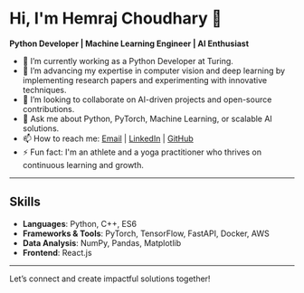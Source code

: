 # Hi, I'm Hemraj Choudhary 👋

**Python Developer | Machine Learning Engineer | AI Enthusiast**

- 🔭 I’m currently working as a Python Developer at Turing.
- 🌱 I’m advancing my expertise in computer vision and deep learning by implementing research papers and experimenting with innovative techniques.
- 👯 I’m looking to collaborate on AI-driven projects and open-source contributions.
- 💬 Ask me about Python, PyTorch, Machine Learning, or scalable AI solutions.
- 📫 How to reach me: [Email](mailto:hemraj.rudra@gmail.com) | [LinkedIn](https://www.linkedin.com/in/hemraj-choudhary/) | [GitHub](https://github.com/hemrajchoudhary108)
- ⚡ Fun fact: I'm an athlete and a yoga practitioner who thrives on continuous learning and growth.

---

## Skills
- **Languages**: Python, C++, ES6
- **Frameworks & Tools**: PyTorch, TensorFlow, FastAPI, Docker, AWS
- **Data Analysis**: NumPy, Pandas, Matplotlib
- **Frontend**: React.js
---

Let’s connect and create impactful solutions together!
